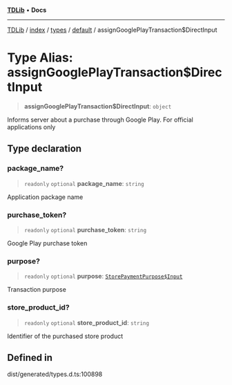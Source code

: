 [**TDLib**](../../../../../../README.md) • **Docs**

***

[TDLib](../../../../../../modules.md) / [index](../../../../../README.md) / [types](../../../README.md) / [default](../README.md) / assignGooglePlayTransaction$DirectInput

# Type Alias: assignGooglePlayTransaction$DirectInput

> **assignGooglePlayTransaction$DirectInput**: `object`

Informs server about a purchase through Google Play. For official applications only

## Type declaration

### package\_name?

> `readonly` `optional` **package\_name**: `string`

Application package name

### purchase\_token?

> `readonly` `optional` **purchase\_token**: `string`

Google Play purchase token

### purpose?

> `readonly` `optional` **purpose**: [`StorePaymentPurpose$Input`](StorePaymentPurpose$Input.md)

Transaction purpose

### store\_product\_id?

> `readonly` `optional` **store\_product\_id**: `string`

Identifier of the purchased store product

## Defined in

dist/generated/types.d.ts:100898
